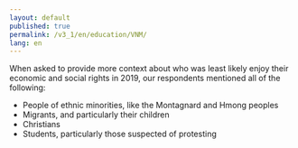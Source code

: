 ```yaml
---
layout: default
published: true
permalink: /v3_1/en/education/VNM/
lang: en
---
```

When asked to provide more context about who was least likely enjoy their economic and social rights in 2019, our respondents mentioned all of the following:

-	People of ethnic minorities, like the Montagnard and Hmong peoples
-	Migrants, and particularly their children
-	Christians
-	Students, particularly those suspected of protesting